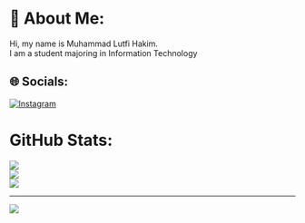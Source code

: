 # 💫 About Me:
Hi, my name is Muhammad Lutfi Hakim.<br>I am a student majoring in Information Technology

## 🌐 Socials:
[![Instagram](https://img.shields.io/badge/Instagram-%23E4405F.svg?logo=Instagram&logoColor=white)](https://instagram.com/hakimlutfi_) 

# GitHub Stats:
![](https://github-readme-stats.vercel.app/api?username=hakimlutfi46&theme=dark&hide_border=false&include_all_commits=true&count_private=true)<br/>
![](https://github-readme-streak-stats.herokuapp.com/?user=hakimlutfi46&theme=dark&hide_border=false)<br/>
![](https://github-readme-stats.vercel.app/api/top-langs/?username=hakimlutfi46&theme=dark&hide_border=false&include_all_commits=true&count_private=true&layout=compact)

---
[![](https://visitcount.itsvg.in/api?id=hakimlutfi46&icon=5&color=1)](https://visitcount.itsvg.in)

<!-- Proudly created with GPRM ( https://gprm.itsvg.in ) -->
